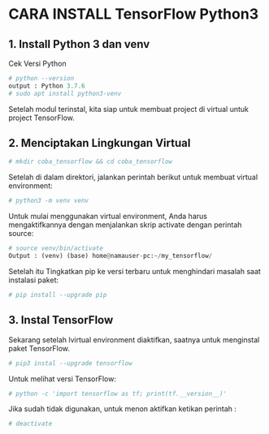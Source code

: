 # CARA INSTALL TensorFlow Python3 
## 1. Install Python 3 dan venv
Cek Versi Python
```python
# python --version
output : Python 3.7.6
# sudo apt install python3-venv
```
Setelah modul terinstal, kita siap untuk membuat project di virtual untuk project TensorFlow.
## 2. Menciptakan Lingkungan Virtual
```py
# mkdir coba_tensorflow && cd coba_tensorflow 
```
Setelah di dalam direktori, jalankan perintah berikut untuk membuat virtual environment:
```py
# python3 -m venv venv
```
Untuk mulai menggunakan virtual environment, Anda harus mengaktifkannya dengan menjalankan skrip activate dengan perintah source:
```py
# source venv/bin/activate
Output : (venv) (base) home@namauser-pc:~/my_tensorflow/
```
Setelah itu Tingkatkan pip ke versi terbaru untuk menghindari masalah saat instalasi paket:
```py
# pip install --upgrade pip
```
## 3. Instal TensorFlow
Sekarang setelah lvirtual environment diaktifkan, saatnya untuk menginstal paket TensorFlow.
```py
# pip3 instal --upgrade tensorflow
```
Untuk melihat versi TensorFlow:
```py
# python -c 'import tensorflow as tf; print(tf.__version__)'
```
Jika sudah tidak digunakan, untuk menon aktifkan ketikan perintah :
```py
# deactivate
```
